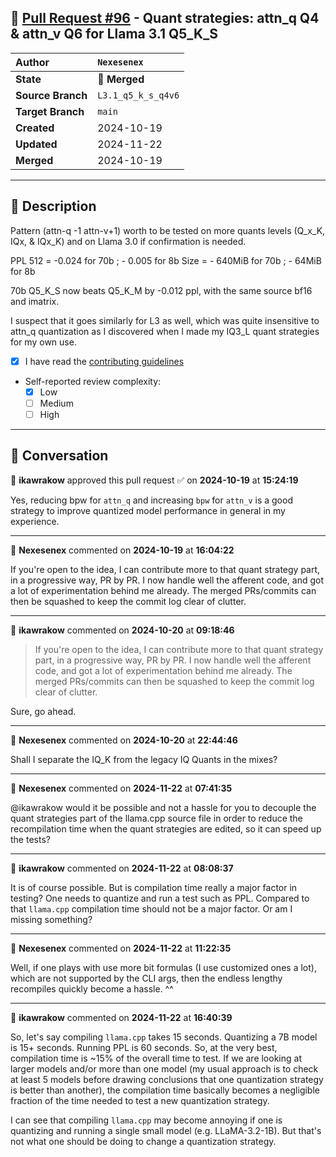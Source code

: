 ## 🔀 [Pull Request #96](https://github.com/ikawrakow/ik_llama.cpp/pull/96) - Quant strategies: attn_q Q4 & attn_v Q6 for Llama 3.1 Q5_K_S

| **Author** | `Nexesenex` |
| :--- | :--- |
| **State** | 🔀 **Merged** |
| **Source Branch** | `L3.1_q5_k_s_q4v6` |
| **Target Branch** | `main` |
| **Created** | 2024-10-19 |
| **Updated** | 2024-11-22 |
| **Merged** | 2024-10-19 |

---

## 📄 Description

Pattern (attn-q -1 attn-v+1) worth to be tested on more quants levels (Q_x_K, IQx, & IQx_K) and on Llama 3.0 if confirmation is needed.

PPL 512 = -0.024 for 70b ; - 0.005 for 8b
Size = - 640MiB for 70b ; - 64MiB for 8b

70b Q5_K_S now beats Q5_K_M by -0.012 ppl, with the same source bf16 and imatrix.

I suspect that it goes similarly for L3 as well, which was quite insensitive to attn_q quantization as I discovered when I made my IQ3_L quant strategies for my own use.

- [x] I have read the [contributing guidelines](https://github.com/ggerganov/llama.cpp/blob/master/CONTRIBUTING.md)
- Self-reported review complexity:
  - [x] Low
  - [ ] Medium
  - [ ] High

---

## 💬 Conversation

👤 **ikawrakow** approved this pull request ✅ on **2024-10-19** at **15:24:19**

Yes, reducing bpw for `attn_q` and increasing `bpw` for `attn_v` is a good strategy to improve quantized model performance in general in my experience.

---

👤 **Nexesenex** commented on **2024-10-19** at **16:04:22**

If you're open to the idea, I can contribute more to that quant strategy part, in a progressive way, PR by PR.
I now handle well the afferent code, and got a lot of experimentation behind me already.
The merged PRs/commits can then be squashed to keep the commit log clear of clutter.

---

👤 **ikawrakow** commented on **2024-10-20** at **09:18:46**

> If you're open to the idea, I can contribute more to that quant strategy part, in a progressive way, PR by PR.
> I now handle well the afferent code, and got a lot of experimentation behind me already.
> The merged PRs/commits can then be squashed to keep the commit log clear of clutter.

Sure, go ahead.

---

👤 **Nexesenex** commented on **2024-10-20** at **22:44:46**

Shall I separate the IQ_K from the legacy IQ Quants in the mixes?

---

👤 **Nexesenex** commented on **2024-11-22** at **07:41:35**

@ikawrakow would it be possible and not a hassle for you to decouple the quant strategies part of the llama.cpp source file in order to reduce the recompilation time when the quant strategies are edited, so it can speed up the tests?

---

👤 **ikawrakow** commented on **2024-11-22** at **08:08:37**

It is of course possible. But is compilation time really a major factor in testing? One needs to quantize and run a test such as PPL. Compared to that `llama.cpp` compilation time should not be a major factor. Or am I missing something?

---

👤 **Nexesenex** commented on **2024-11-22** at **11:22:35**

Well, if one plays with use more bit formulas (I use customized ones a lot), which are not supported by the CLI args, then the endless lengthy recompiles quickly become a hassle. ^^

---

👤 **ikawrakow** commented on **2024-11-22** at **16:40:39**

So, let's say compiling `llama.cpp` takes 15 seconds. Quantizing a 7B model is 15+ seconds. Running PPL is 60 seconds. So, at the very best, compilation time is ~15% of the overall time to test. If we are looking at larger models and/or more than one model (my usual approach is to check at least 5 models before drawing conclusions that one quantization strategy is better than another), the compilation time basically becomes a negligible fraction of the time needed to test a new quantization strategy. 

I can see that compiling `llama.cpp` may become annoying if one is quantizing and running a single small model (e.g. LLaMA-3.2-1B). But that's not what one should be doing to change a quantization strategy.